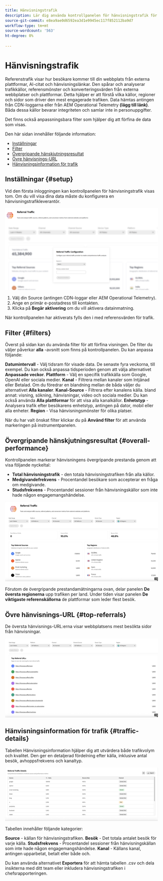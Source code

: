 ```yaml
---
title: Hänvisningstrafik
description: Lär dig använda kontrollpanelen för hänvisningstrafik för att se hur besökare kommer till din webbplats från externa plattformar, AI-citat och hänvisningslänkar.
source-git-commit: e8ea9ae0d6592ea3d1e9945ec117f852112ba9d7
workflow-type: tm+mt
source-wordcount: '563'
ht-degree: 0%

---
```



# Hänvisningstrafik

Referenstrafik visar hur besökare kommer till din webbplats från externa plattformar, AI-citat och hänvisningslänkar. Den spårar och analyserar trafikkällor, referensmönster och konverteringsvärden från externa webbplatser och plattformar. Detta hjälper er att förstå vilka källor, regioner och sidor som driver den mest engagerade trafiken. Data hämtas antingen från CDN-loggarna eller från AEM Operational Telemetry **(lägg till länk)**. Båda dessa källor bevarar integriteten och samlar inte in personuppgifter.

Det finns också anpassningsbara filter som hjälper dig att förfina de data som visas.

Den här sidan innehåller följande information:

* [Inställningar](#setup)
* [Filter](#filters)
* [Övergripande hänskjutningsresultat](#overall-performance)
* [Övre hänvisnings-URL](#top-referrals)
* [Hänvisningsinformation för trafik](#traffic-details)

## Inställningar {#setup}

Vid den första inloggningen kan kontrollpanelen för hänvisningstrafik visas tom. Om du vill visa dina data måste du konfigurera en hänvisningstrafikleverantör.

![Inställningar för hänskjutning](/help/dashboards/assets/referral-setup.png)

1. Välj din Source (antingen CDN-loggar eller AEM Operational Telemetry).
2. Ange en primär e-postadress till kontakten.
3. Klicka på **Begär aktivering** om du vill aktivera datainmatning.

När kontrollpanelen har aktiverats fylls den i med referensvärden för trafik.

## Filter {#filters}

Överst på sidan kan du använda filter för att förfina visningen. De filter du väljer påverkar **alla** -avsnitt som finns på kontrollpanelen. Du kan anpassa följande:

**Datumintervall** - Välj tidsram för visade data. De senaste fyra veckorna, till exempel. Du kan också anpassa tidsperioden genom att välja alternativet **Anpassade veckor**.
**Plattform** - Välj en specifik trafikkälla som Google, OpenAI eller sociala medier.
**Kanal** - Filtrera mellan kanaler som Intjänad eller Betalad. Om du föredrar en blandning mellan de båda väljer du alternativet **Alla kanaler**.
**Kanal-Source** - Filtrera efter kanalens källa. bland annat: visning, sökning, hänvisningar, video och sociala medier. Du kan också använda **Alla plattformar** för att visa alla kanalkällor.
**Enhetstyp** - Analysera trafik efter besökarens enhetstyp, antingen på dator, mobil eller alla enheter.
**Region** - Visa hänvisningsmönster för olika platser.

När du har valt önskat filter klickar du på **Använd filter** för att använda markeringen på instrumentpanelen.

## Övergripande hänskjutningsresultat {#overall-performance}

Kontrollpanelen markerar hänvisningens övergripande prestanda genom att visa följande nyckeltal:

* **Total hänvisningstrafik** - den totala hänvisningstrafiken från alla källor.
* **Medgivandefrekvens** - Procentandel besökare som accepterar en fråga om medgivande.
* **Studsfrekvens** - Procentandel sessioner från hänvisningskällor som inte hade någon engagemangshändelse.

![Referenssida](/help/dashboards/assets/referral-traffic.png)

Förutom de övergripande prestandamätningarna ovan, delar panelen **De översta regionerna** upp trafiken per land. Under tiden visar panelen **De viktigaste referenskällorna** de plattformar som leder flest besök.

## Övre hänvisnings-URL {#top-referrals}

De översta hänvisnings-URL:erna visar webbplatsens mest besökta sidor från hänvisningar.

![URL:er för översta referensen](/help/dashboards/assets/top-url.png)

## Hänvisningsinformation för trafik {#traffic-details}

Tabellen Hänvisningsinformation hjälper dig att utvärdera både trafikvolym och kvalitet. Den ger en detaljerad fördelning efter källa, inklusive antal besök, avhoppsfrekvens och kanaltyp.

![Information om hänvisningstrafik](/help/dashboards/assets/traffic-details.png)

Tabellen innehåller följande kategorier:

**Source** - källan för hänvisningstrafiken.
**Besök** - Det totala antalet besök för varje källa.
**Studsfrekvens** - Procentandel sessioner från hänvisningskällan som inte hade någon engagemangshändelse.
**Kanal** - Källans kanal, antingen upparbetat, betalt eller både och.

Du kan använda alternativet **Exportera** för att hämta tabellen .csv och dela insikterna med ditt team eller inkludera hänvisningstrafiken i chefsrapporteringen.
